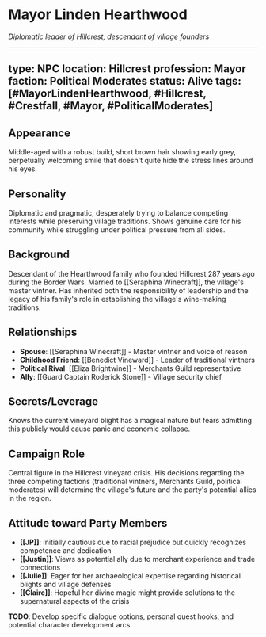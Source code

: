 # Mayor Linden Hearthwood
*Diplomatic leader of Hillcrest, descendant of village founders*

---
type: NPC
location: Hillcrest
profession: Mayor
faction: Political Moderates
status: Alive
tags: [#MayorLindenHearthwood, #Hillcrest, #Crestfall, #Mayor, #PoliticalModerates]
---

## Appearance
Middle-aged with a robust build, short brown hair showing early grey, perpetually welcoming smile that doesn't quite hide the stress lines around his eyes.

## Personality
Diplomatic and pragmatic, desperately trying to balance competing interests while preserving village traditions. Shows genuine care for his community while struggling under political pressure from all sides.

## Background
Descendant of the Hearthwood family who founded Hillcrest 287 years ago during the Border Wars. Married to [[Seraphina Winecraft]], the village's master vintner. Has inherited both the responsibility of leadership and the legacy of his family's role in establishing the village's wine-making traditions.

## Relationships
- **Spouse**: [[Seraphina Winecraft]] - Master vintner and voice of reason
- **Childhood Friend**: [[Benedict Vineward]] - Leader of traditional vintners
- **Political Rival**: [[Eliza Brightwine]] - Merchants Guild representative
- **Ally**: [[Guard Captain Roderick Stone]] - Village security chief

## Secrets/Leverage
Knows the current vineyard blight has a magical nature but fears admitting this publicly would cause panic and economic collapse.

## Campaign Role
Central figure in the Hillcrest vineyard crisis. His decisions regarding the three competing factions (traditional vintners, Merchants Guild, political moderates) will determine the village's future and the party's potential allies in the region.

## Attitude toward Party Members
- **[[JP]]**: Initially cautious due to racial prejudice but quickly recognizes competence and dedication
- **[[Justin]]**: Views as potential ally due to merchant experience and trade connections
- **[[Julie]]**: Eager for her archaeological expertise regarding historical blights and village defenses
- **[[Claire]]**: Hopeful her divine magic might provide solutions to the supernatural aspects of the crisis

**TODO**: Develop specific dialogue options, personal quest hooks, and potential character development arcs
